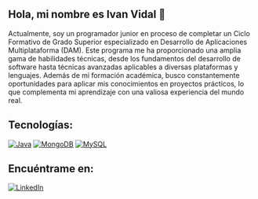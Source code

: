 ## Hola, mi nombre es Ivan Vidal 👋

Actualmente, soy un programador junior en proceso de completar un Ciclo Formativo de Grado Superior especializado en Desarrollo de Aplicaciones Multiplataforma (DAM). Este programa me ha proporcionado una amplia gama de habilidades técnicas, desde los fundamentos del desarrollo de software hasta técnicas avanzadas aplicables a diversas plataformas y lenguajes. Además de mi formación académica, busco constantemente oportunidades para aplicar mis conocimientos en proyectos prácticos, lo que complementa mi aprendizaje con una valiosa experiencia del mundo real. 

## Tecnologías:
[![Java](https://img.shields.io/badge/Java-007396?style=for-the-badge&logo=java&logoColor=white&labelColor=101010)]()
[![MongoDB](https://img.shields.io/badge/MongoDB-47A248?style=for-the-badge&logo=mongodb&logoColor=white&labelColor=101010)]()
[![MySQL](https://img.shields.io/badge/MySQL-4479A1?style=for-the-badge&logo=mysql&logoColor=white&labelColor=101010)]()
</br>

## Encuéntrame en:
[![LinkedIn](https://img.shields.io/badge/LinkedIn-Ivan_Vidal-0077B5?style=for-the-badge&logo=linkedin&logoColor=white&labelColor=101010)](https://www.linkedin.com/in/ivan-vidal-chica-a2777b257/)

